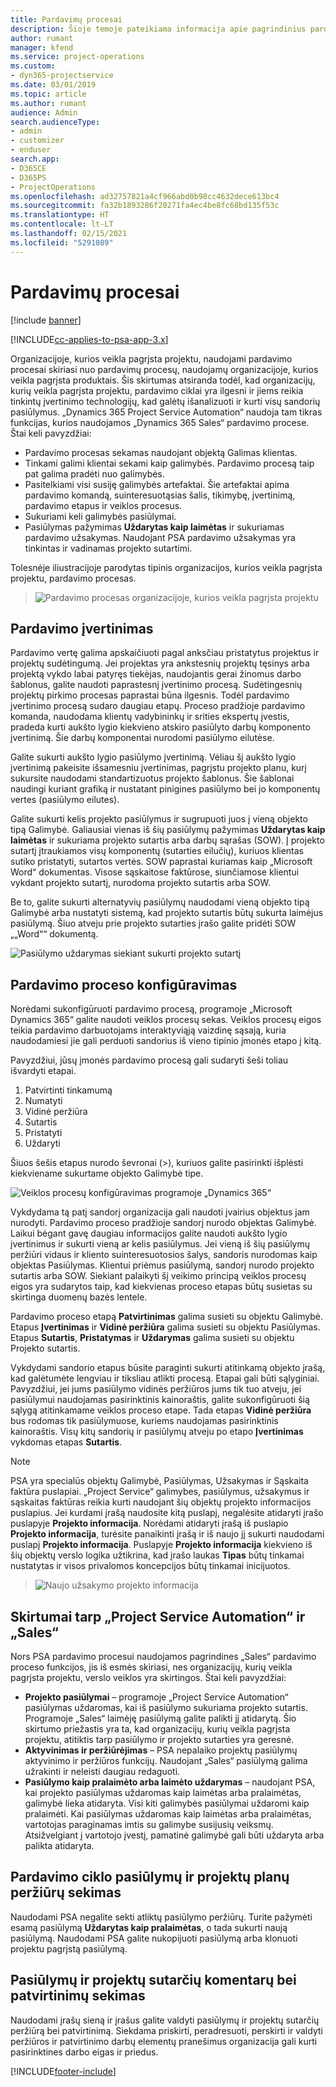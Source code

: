 ```yaml
---
title: Pardavimų procesai
description: Šioje temoje pateikiama informacija apie pagrindinius pardavimo procesus.
author: rumant
manager: kfend
ms.service: project-operations
ms.custom:
- dyn365-projectservice
ms.date: 03/01/2019
ms.topic: article
ms.author: rumant
audience: Admin
search.audienceType:
- admin
- customizer
- enduser
search.app:
- D365CE
- D365PS
- ProjectOperations
ms.openlocfilehash: ad32757821a4cf966abd0b98cc4632dece613bc4
ms.sourcegitcommit: fa32b1893286f20271fa4ec4be8fc68bd135f53c
ms.translationtype: HT
ms.contentlocale: lt-LT
ms.lasthandoff: 02/15/2021
ms.locfileid: "5291089"
---
```

# <a name="sales-processes"></a>Pardavimų procesai

[!include [banner](../includes/psa-now-project-operations.md)]

[!INCLUDE[cc-applies-to-psa-app-3.x](../includes/cc-applies-to-psa-app-3x.md)]

Organizacijoje, kurios veikla pagrįsta projektu, naudojami pardavimo procesai skiriasi nuo pardavimų procesų, naudojamų organizacijoje, kurios veikla pagrįsta produktais. Šis skirtumas atsiranda todėl, kad organizacijų, kurių veikla pagrįsta projektu, pardavimo ciklai yra ilgesni ir jiems reikia tinkintų įvertinimo technologijų, kad galėtų išanalizuoti ir kurti visų sandorių pasiūlymus. „Dynamics 365 Project Service Automation“ naudoja tam tikras funkcijas, kurios naudojamos „Dynamics 365 Sales“ pardavimo procese. Štai keli pavyzdžiai:

- Pardavimo procesas sekamas naudojant objektą Galimas klientas.
- Tinkami galimi klientai sekami kaip galimybės. Pardavimo procesą taip pat galima pradėti nuo galimybės.
- Pasitelkiami visi susiję galimybės artefaktai. Šie artefaktai apima pardavimo komandą, suinteresuotąsias šalis, tikimybę, įvertinimą, pardavimo etapus ir veiklos procesus.
- Sukuriami keli galimybės pasiūlymai.
- Pasiūlymas pažymimas **Uždarytas kaip laimėtas** ir sukuriamas pardavimo užsakymas. Naudojant PSA pardavimo užsakymas yra tinkintas ir vadinamas projekto sutartimi.

Tolesnėje iliustracijoje parodytas tipinis organizacijos, kurios veikla pagrįsta projektu, pardavimo procesas.

> ![Pardavimo procesas organizacijoje, kurios veikla pagrįsta projektu](media/basic-guide-1.png)

## <a name="estimating-a-sale"></a>Pardavimo įvertinimas
Pardavimo vertę galima apskaičiuoti pagal anksčiau pristatytus projektus ir projektų sudėtingumą. Jei projektas yra ankstesnių projektų tęsinys arba projektą vykdo labai patyręs tiekėjas, naudojantis gerai žinomus darbo šablonus, galite naudoti paprastesnį įvertinimo procesą. Sudėtingesnių projektų pirkimo procesas paprastai būna ilgesnis. Todėl pardavimo įvertinimo procesą sudaro daugiau etapų. Proceso pradžioje pardavimo komanda, naudodama klientų vadybininkų ir srities ekspertų įvestis, pradeda kurti aukšto lygio kiekvieno atskiro pasiūlyto darbų komponento įvertinimą. Šie darbų komponentai nurodomi pasiūlymo eilutėse. 

Galite sukurti aukšto lygio pasiūlymo įvertinimą. Vėliau šį aukšto lygio įvertinimą pakeisite išsamesniu įvertinimas, pagrįstu projekto planu, kurį sukursite naudodami standartizuotus projekto šablonus. Šie šablonai naudingi kuriant grafiką ir nustatant pinigines pasiūlymo bei jo komponentų vertes (pasiūlymo eilutes). 

Galite sukurti kelis projekto pasiūlymus ir sugrupuoti juos į vieną objekto tipą Galimybė. Galiausiai vienas iš šių pasiūlymų pažymimas **Uždarytas kaip laimėtas** ir sukuriama projekto sutartis arba darbų sąrašas (SOW). Į projekto sutartį įtraukiamos visų komponentų (sutarties eilučių), kuriuos klientas sutiko pristatyti, sutartos vertės. SOW paprastai kuriamas kaip „Microsoft Word“ dokumentas. Visose sąskaitose faktūrose, siunčiamose klientui vykdant projekto sutartį, nurodoma projekto sutartis arba SOW.

Be to, galite sukurti alternatyvių pasiūlymų naudodami vieną objekto tipą Galimybė arba nustatyti sistemą, kad projekto sutartis būtų sukurta laimėjus pasiūlymą. Šiuo atveju prie projekto sutarties įrašo galite pridėti SOW „„Word““ dokumentą.

![Pasiūlymo uždarymas siekiant sukurti projekto sutartį](media/basic-guide-2.png)

## <a name="configuring-the-sales-process"></a>Pardavimo proceso konfigūravimas
Norėdami sukonfigūruoti pardavimo procesą, programoje „Microsoft Dynamics 365“ galite naudoti veiklos procesų sekas. Veiklos procesų eigos teikia pardavimo darbuotojams interaktyviąją vaizdinę sąsają, kuria naudodamiesi jie gali perduoti sandorius iš vieno tipinio įmonės etapo į kitą.

Pavyzdžiui, jūsų įmonės pardavimo procesą gali sudaryti šeši toliau išvardyti etapai.

1. Patvirtinti tinkamumą
2. Numatyti
3. Vidinė peržiūra
4. Sutartis
5. Pristatyti
6. Uždaryti

Šiuos šešis etapus nurodo ševronai (\>), kuriuos galite pasirinkti išplėsti kiekviename sukurtame objekto Galimybė tipe.

![Veiklos procesų konfigūravimas programoje „Dynamics 365“](media/basic-guide-3.png)
 
Vykdydama tą patį sandorį organizacija gali naudoti įvairius objektus jam nurodyti. Pardavimo proceso pradžioje sandorį nurodo objektas Galimybė. Laikui bėgant gavę daugiau informacijos galite naudoti aukšto lygio įvertinimus ir sukurti vieną ar kelis pasiūlymus. Jei vieną iš šių pasiūlymų peržiūri vidaus ir kliento suinteresuotosios šalys, sandoris nurodomas kaip objektas Pasiūlymas. Klientui priėmus pasiūlymą, sandorį nurodo projekto sutartis arba SOW. Siekiant palaikyti šį veikimo principą veiklos procesų eigos yra sudarytos taip, kad kiekvienas proceso etapas būtų susietas su skirtinga duomenų bazės lentele.

Pardavimo proceso etapą **Patvirtinimas** galima susieti su objektu Galimybė. Etapus **Įvertinimas** ir **Vidinė peržiūra** galima susieti su objektu Pasiūlymas. Etapus **Sutartis**, **Pristatymas** ir **Uždarymas** galima susieti su objektu Projekto sutartis.

Vykdydami sandorio etapus būsite paraginti sukurti atitinkamą objekto įrašą, kad galėtumėte lengviau ir tiksliau atlikti procesą. Etapai gali būti sąlyginiai. Pavyzdžiui, jei jums pasiūlymo vidinės peržiūros jums tik tuo atveju, jei pasiūlymui naudojamas pasirinktinis kainoraštis, galite sukonfigūruoti šią sąlygą atitinkamame veiklos proceso etape. Tada etapas **Vidinė peržiūra** bus rodomas tik pasiūlymuose, kuriems naudojamas pasirinktinis kainoraštis. Visų kitų sandorių ir pasiūlymų atveju po etapo **Įvertinimas** vykdomas etapas **Sutartis**.

> [!NOTE]
> PSA yra specialūs objektų Galimybė, Pasiūlymas, Užsakymas ir Sąskaita faktūra puslapiai. „Project Service“ galimybes, pasiūlymus, užsakymus ir sąskaitas faktūras reikia kurti naudojant šių objektų projekto informacijos puslapius. Jei kurdami įrašą naudosite kitą puslapį, negalėsite atidaryti įrašo puslapyje **Projekto informacija**. Norėdami atidaryti įrašą iš puslapio **Projekto informacija**, turėsite panaikinti įrašą ir iš naujo jį sukurti naudodami puslapį **Projekto informacija**. Puslapyje **Projekto informacija** kiekvieno iš šių objektų verslo logika užtikrina, kad įrašo laukas **Tipas** būtų tinkamai nustatytas ir visos privalomos koncepcijos būtų tinkamai inicijuotos.

> ![Naujo užsakymo projekto informacija](media/basic-guide-4.png)
 
## <a name="differences-between-project-service-automation-and-sales"></a>Skirtumai tarp „Project Service Automation“ ir „Sales“
Nors PSA pardavimo procesui naudojamos pagrindines „Sales“ pardavimo proceso funkcijos, jis iš esmės skiriasi, nes organizacijų, kurių veikla pagrįsta projektu, verslo veiklos yra skirtingos. Štai keli pavyzdžiai:

- **Projekto pasiūlymai** – programoje „Project Service Automation“ pasiūlymas uždaromas, kai iš pasiūlymo sukuriama projekto sutartis. Programoje „Sales“ laimėję pasiūlymą galite palikti jį atidarytą. Šio skirtumo priežastis yra ta, kad organizacijų, kurių veikla pagrįsta projektu, atitiktis tarp pasiūlymo ir projekto sutarties yra geresnė. 
- **Aktyvinimas ir peržiūrėjimas** – PSA nepalaiko projektų pasiūlymų aktyvinimo ir peržiūros funkcijų. Naudojant „Sales“ pasiūlymą galima užrakinti ir neleisti daugiau redaguoti.
- **Pasiūlymo kaip pralaimėto arba laimėto uždarymas** – naudojant PSA, kai projekto pasiūlymas uždaromas kaip laimėtas arba pralaimėtas, galimybė lieka atidaryta. Visi kiti galimybės pasiūlymai uždaromi kaip pralaimėti. Kai pasiūlymas uždaromas kaip laimėtas arba pralaimėtas, vartotojas paraginamas imtis su galimybe susijusių veiksmų. Atsižvelgiant į vartotojo įvestį, pamatinė galimybė gali būti uždaryta arba palikta atidaryta.

## <a name="tracking-revisions-to-quotes-and-project-plans-in-the-sales-cycle"></a>Pardavimo ciklo pasiūlymų ir projektų planų peržiūrų sekimas
Naudodami PSA negalite sekti atliktų pasiūlymo peržiūrų. Turite pažymėti esamą pasiūlymą **Uždarytas kaip pralaimėtas**, o tada sukurti naują pasiūlymą. Naudodami PSA galite nukopijuoti pasiūlymą arba klonuoti projektu pagrįstą pasiūlymą.

## <a name="tracking-comments-and-approvals-of-quotes-and-project-contracts"></a>Pasiūlymų ir projektų sutarčių komentarų bei patvirtinimų sekimas
Naudodami įrašų sieną ir įrašus galite valdyti pasiūlymų ir projektų sutarčių peržiūrą bei patvirtinimą. Siekdama priskirti, peradresuoti, perskirti ir valdyti peržiūros ir patvirtinimo darbų elementų pranešimus organizacija gali kurti pasirinktines darbo eigas ir priedus.


[!INCLUDE[footer-include](../includes/footer-banner.md)]